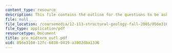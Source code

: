 ```yaml
---
content_type: resource
description: This file contains the outline for the questions to be asked.
file: null
file_location: /coursemedia/12-113-structural-geology-fall-2005/856e310812fc60380419a3002d8a1338_pre_midterm_outl.pdf
file_type: application/pdf
resourcetype: Document
title: pre_midterm_outl.pdf
uid: 856e3108-12fc-6038-0419-a3002d8a1338
---
```

